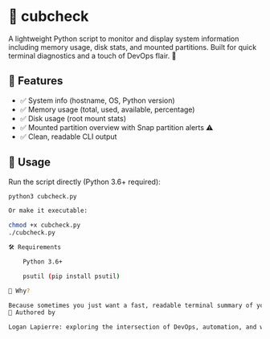 # 🧠 cubcheck

A lightweight Python script to monitor and display system information including memory usage, disk stats, and mounted partitions. Built for quick terminal diagnostics and a touch of DevOps flair. 🐾

## 🚀 Features

- ✅ System info (hostname, OS, Python version)
- ✅ Memory usage (total, used, available, percentage)
- ✅ Disk usage (root mount stats)
- ✅ Mounted partition overview with Snap partition alerts ⚠
- ✅ Clean, readable CLI output

## 🔧 Usage

Run the script directly (Python 3.6+ required):

```bash
python3 cubcheck.py

Or make it executable:

chmod +x cubcheck.py
./cubcheck.py

🛠️ Requirements

    Python 3.6+

    psutil (pip install psutil)

🌟 Why?

Because sometimes you just want a fast, readable terminal summary of your system, no bloated GUIs, no drama✨.
🐺 Authored by

Logan Lapierre: exploring the intersection of DevOps, automation, and werewolf-level loyalty to the terminal, enjoy 😎.
